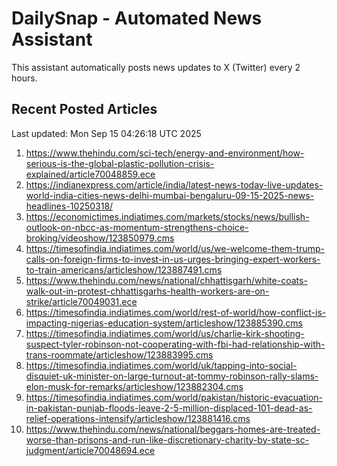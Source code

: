 # DailySnap - Automated News Assistant

This assistant automatically posts news updates to X (Twitter) every 2 hours.

## Recent Posted Articles

Last updated: Mon Sep 15 04:26:18 UTC 2025

1. https://www.thehindu.com/sci-tech/energy-and-environment/how-serious-is-the-global-plastic-pollution-crisis-explained/article70048859.ece
2. https://indianexpress.com/article/india/latest-news-today-live-updates-world-india-cities-news-delhi-mumbai-bengaluru-09-15-2025-news-headlines-10250318/
3. https://economictimes.indiatimes.com/markets/stocks/news/bullish-outlook-on-nbcc-as-momentum-strengthens-choice-broking/videoshow/123850979.cms
4. https://timesofindia.indiatimes.com/world/us/we-welcome-them-trump-calls-on-foreign-firms-to-invest-in-us-urges-bringing-expert-workers-to-train-americans/articleshow/123887491.cms
5. https://www.thehindu.com/news/national/chhattisgarh/white-coats-walk-out-in-protest-chhattisgarhs-health-workers-are-on-strike/article70049031.ece
6. https://timesofindia.indiatimes.com/world/rest-of-world/how-conflict-is-impacting-nigerias-education-system/articleshow/123885390.cms
7. https://timesofindia.indiatimes.com/world/us/charlie-kirk-shooting-suspect-tyler-robinson-not-cooperating-with-fbi-had-relationship-with-trans-roommate/articleshow/123883995.cms
8. https://timesofindia.indiatimes.com/world/uk/tapping-into-social-disquiet-uk-minister-on-large-turnout-at-tommy-robinson-rally-slams-elon-musk-for-remarks/articleshow/123882304.cms
9. https://timesofindia.indiatimes.com/world/pakistan/historic-evacuation-in-pakistan-punjab-floods-leave-2-5-million-displaced-101-dead-as-relief-operations-intensify/articleshow/123881416.cms
10. https://www.thehindu.com/news/national/beggars-homes-are-treated-worse-than-prisons-and-run-like-discretionary-charity-by-state-sc-judgment/article70048694.ece
